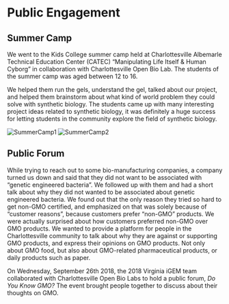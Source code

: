 # Public Engagement

## Summer Camp

We went to the Kids College summer camp held at Charlottesville Albemarle Technical Education Center (CATEC) “Manipulating Life Itself & Human Cyborg” in collaboration with Charlottesville Open Bio Lab. The students of the summer camp was aged between 12 to 16.

We helped them run the gels, understand the gel, talked about our project, and helped them brainstorm about what kind of world problem they could solve with synthetic biology. The students came up with many interesting project ideas related to synthetic biology, it was definitely a huge success for letting students in the community explore the field of synthetic biology.

![SummerCamp1](/images/HumanPractices/UVA2018_Outreach.jpg)
![SummerCamp2](/images/HumanPractices/UVA2018_Outreach1.jpg)

## Public Forum

While trying to reach out to some bio-manufacturing companies, a company turned us down and said that they did not want to be associated with “genetic engineered bacteria”. We followed up with them and had a short talk about why they did not wanted to be associated about genetic engineered bacteria. We found out that the only reason they tried so hard to get non-GMO certified, and emphasized on that was solely because of “customer reasons”, because customers prefer “non-GMO” products. We were actually surprised about how customers preferred non-GMO over GMO products. We wanted to provide a platform for people in the Charlottesville community to talk about why they are against or supporting GMO products, and express their opinions on GMO products. Not only about GMO food, but also about GMO-related pharmaceutical products, or daily products such as paper. 

On Wednesday, September 26th 2018, the 2018 Virginia iGEM team collaborated with Charlottesville Open Bio Labs to hold a public forum, _Do You Know GMO?_ The event brought people together to discuss about their thoughts on GMO. 
